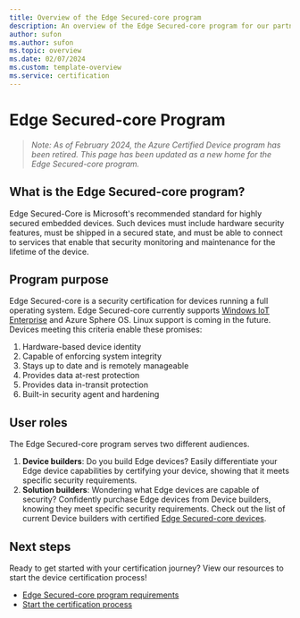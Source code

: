 ```yaml
---
title: Overview of the Edge Secured-core program
description: An overview of the Edge Secured-core program for our partners and customers. Use these resources to start the certification process. Find out how to certify your device, from IoT device requirements to the device being published.
author: sufon
ms.author: sufon
ms.topic: overview 
ms.date: 02/07/2024
ms.custom: template-overview
ms.service: certification
---
```


# Edge Secured-core Program
> _Note: As of February 2024, the Azure Certified Device program has been retired. This page has been updated as a new home for the Edge Secured-core program._

## What is the Edge Secured-core program? ##
Edge Secured-Core is Microsoft's recommended standard for highly secured embedded devices. Such devices must include hardware security features, must be shipped in a secured state, and must be able to connect to services that enable that security monitoring and maintenance for the lifetime of the device. 

## Program purpose ##
Edge Secured-core is a security certification for devices running a full operating system. Edge Secured-core currently supports [Windows IoT Enterprise](https://learn.microsoft.com/en-us/windows/iot/iot-enterprise/whats-new/release-history) and Azure Sphere OS. Linux support is coming in the future. Devices meeting this criteria enable these promises:

1. Hardware-based device identity 
2. Capable of enforcing system integrity 
3. Stays up to date and is remotely manageable
4. Provides data at-rest protection
5. Provides data in-transit protection
6. Built-in security agent and hardening

## User roles

The Edge Secured-core program serves two different audiences.

1. **Device builders**: Do you build Edge devices? Easily differentiate your Edge device capabilities by certifying your device, showing that it meets specific security requirements.
1.  **Solution builders**: Wondering what Edge devices are capable of security? Confidently purchase Edge devices from Device builders, knowing they meet specific security requirements. Check out the list of current Device builders with certified [Edge Secured-core devices](edge-secured-core-devices.md).

## Next steps

Ready to get started with your certification journey? View our resources to start the device certification process!

- [Edge Secured-core program requirements](program-requirements-edge-secured-core.md)
- [Start the certification process](edge-secured-core-get-certified.md)

